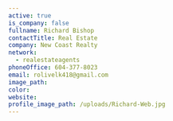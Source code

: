 ```yaml
---
active: true
is_company: false
fullname: Richard Bishop
contactTitle: Real Estate
company: New Coast Realty
network:
  - realestateagents
phoneOffice: 604-377-8023
email: rolivelk418@gmail.com
image_path:
color:
website:
profile_image_path: /uploads/Richard-Web.jpg
---
```

